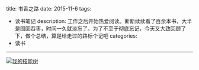 title: 书香之路
date: 2015-11-6
tags: 
- 读书笔记
description: 工作之后开始热爱阅读。断断续续看了百余本书，大半是囫囵吞枣，时间一久就淡忘了。为了不至于彻底忘记，今天又大致回顾了下，做个总结，算是给走过的路标个记吧
categories: 
- 读书
---

<a href="https://www.processon.com/view/link/56555575e4b04f4b531874a2">
<img src="./5662a6aee4b01db999f35018.png" alt="我的技能树">
</a>

